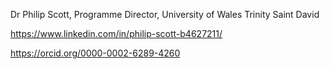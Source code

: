 Dr Philip Scott, Programme Director, University of Wales Trinity Saint David

https://www.linkedin.com/in/philip-scott-b4627211/

https://orcid.org/0000-0002-6289-4260


<!---
Philip-Scott-UWTSD/Philip-Scott-UWTSD is a ✨ special ✨ repository because its `README.md` (this file) appears on your GitHub profile.
You can click the Preview link to take a look at your changes.
--->
